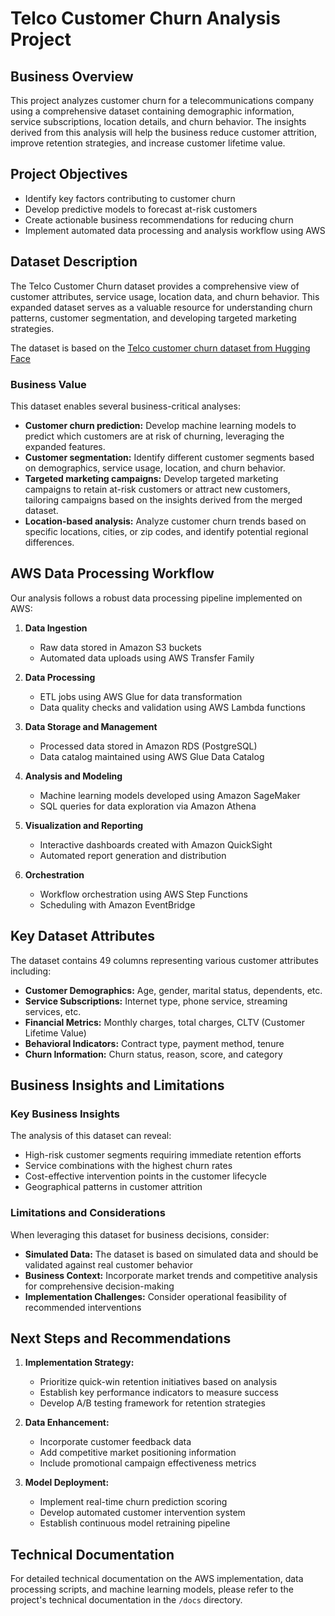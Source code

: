 # Telco Customer Churn Analysis Project

## Business Overview

This project analyzes customer churn for a telecommunications company using a comprehensive dataset containing demographic information, service subscriptions, location details, and churn behavior. The insights derived from this analysis will help the business reduce customer attrition, improve retention strategies, and increase customer lifetime value.

## Project Objectives

- Identify key factors contributing to customer churn
- Develop predictive models to forecast at-risk customers
- Create actionable business recommendations for reducing churn
- Implement automated data processing and analysis workflow using AWS

## Dataset Description

The Telco Customer Churn dataset provides a comprehensive view of customer attributes, service usage, location data, and churn behavior. This expanded dataset serves as a valuable resource for understanding churn patterns, customer segmentation, and developing targeted marketing strategies.

The dataset is based on the [Telco customer churn dataset from Hugging Face](https://huggingface.co/datasets/aai510-group1/telco-customer-churn)

### Business Value

This dataset enables several business-critical analyses:

- **Customer churn prediction:** Develop machine learning models to predict which customers are at risk of churning, leveraging the expanded features.
- **Customer segmentation:**  Identify different customer segments based on demographics, service usage, location, and churn behavior.
- **Targeted marketing campaigns:**  Develop targeted marketing campaigns to retain at-risk customers or attract new customers, tailoring campaigns based on the insights derived from the merged dataset.
- **Location-based analysis:** Analyze customer churn trends based on specific locations, cities, or zip codes, and identify potential regional differences.

## AWS Data Processing Workflow

Our analysis follows a robust data processing pipeline implemented on AWS:

1. **Data Ingestion**
   - Raw data stored in Amazon S3 buckets
   - Automated data uploads using AWS Transfer Family

2. **Data Processing**
   - ETL jobs using AWS Glue for data transformation
   - Data quality checks and validation using AWS Lambda functions

3. **Data Storage and Management**
   - Processed data stored in Amazon RDS (PostgreSQL)
   - Data catalog maintained using AWS Glue Data Catalog

4. **Analysis and Modeling**
   - Machine learning models developed using Amazon SageMaker
   - SQL queries for data exploration via Amazon Athena

5. **Visualization and Reporting**
   - Interactive dashboards created with Amazon QuickSight
   - Automated report generation and distribution

6. **Orchestration**
   - Workflow orchestration using AWS Step Functions
   - Scheduling with Amazon EventBridge

## Key Dataset Attributes

The dataset contains 49 columns representing various customer attributes including:

- **Customer Demographics:** Age, gender, marital status, dependents, etc.
- **Service Subscriptions:** Internet type, phone service, streaming services, etc.
- **Financial Metrics:** Monthly charges, total charges, CLTV (Customer Lifetime Value)
- **Behavioral Indicators:** Contract type, payment method, tenure
- **Churn Information:** Churn status, reason, score, and category

## Business Insights and Limitations

### Key Business Insights

The analysis of this dataset can reveal:
- High-risk customer segments requiring immediate retention efforts
- Service combinations with the highest churn rates
- Cost-effective intervention points in the customer lifecycle
- Geographical patterns in customer attrition

### Limitations and Considerations

When leveraging this dataset for business decisions, consider:
- **Simulated Data:** The dataset is based on simulated data and should be validated against real customer behavior
- **Business Context:** Incorporate market trends and competitive analysis for comprehensive decision-making
- **Implementation Challenges:** Consider operational feasibility of recommended interventions

## Next Steps and Recommendations

1. **Implementation Strategy:**
   - Prioritize quick-win retention initiatives based on analysis
   - Establish key performance indicators to measure success
   - Develop A/B testing framework for retention strategies

2. **Data Enhancement:**
   - Incorporate customer feedback data
   - Add competitive market positioning information
   - Include promotional campaign effectiveness metrics

3. **Model Deployment:**
   - Implement real-time churn prediction scoring
   - Develop automated customer intervention system
   - Establish continuous model retraining pipeline

## Technical Documentation

For detailed technical documentation on the AWS implementation, data processing scripts, and machine learning models, please refer to the project's technical documentation in the `/docs` directory.